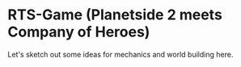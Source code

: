 # RTS-Game (Planetside 2 meets Company of Heroes)

Let's sketch out some ideas for mechanics and world building here.
